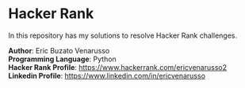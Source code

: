 # Hacker Rank
In this repository has my solutions to resolve Hacker Rank challenges.

**Author**: Eric Buzato Venarusso </br>
**Programming Language**: Python </br>
**Hacker Rank Profile**: <link>https://www.hackerrank.com/ericvenarusso2</link> </br>
**Linkedin Profile**: <link>https://www.linkedin.com/in/ericvenarusso</link>
